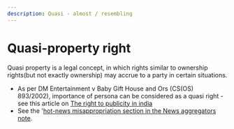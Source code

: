 ```yaml
---
description: Quasi - almost / resembling
---
```


# Quasi-property right

Quasi property is a legal concept,  in which rights similar to ownership rights(but not exactly ownership) may accrue to a party in certain situations. &#x20;

* As per DM Entertainment v Baby Gift House and Ors (CS(OS) 893/2002),  importance of persona can be considered as a quasi right -  see this article on [The right to publicity in india](https://www.lexology.com/library/detail.aspx?g=c2428891-d91a-4fbc-b5a4-a6e0cb9e3913)
* See the '[hot-news misappropriation section in the News aggregators note](copyright/news-aggregators.md#hot-news-and-misappropriation).
